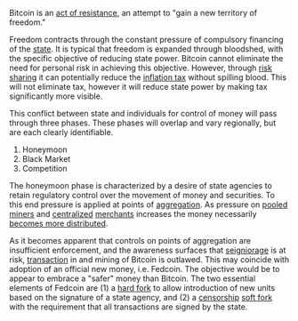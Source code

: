 Bitcoin is an [act of resistance](Axiom-of-Resistance), an attempt to "gain a new territory of freedom."

Freedom contracts through the constant pressure of compulsory financing of the [state](Glossary#state). It is typical that freedom is expanded through bloodshed, with the specific objective of reducing state power. Bitcoin cannot eliminate the need for personal risk in achieving this objective. However, through [risk sharing](Risk-Sharing-Principle) it can potentially reduce the [inflation tax](https://en.wikipedia.org/wiki/Seigniorage) without spilling blood. This will not eliminate tax, however it will reduce state power by making tax significantly more visible.

This conflict between state and individuals for control of money will pass through three phases. These phases will overlap and vary regionally, but are each clearly identifiable.

1. Honeymoon
2. Black Market
3. Competition

The honeymoon phase is characterized by a desire of state agencies to retain regulatory control over the movement of money and securities. To this end pressure is applied at points of [aggregation](Glossary#aggregation). As pressure on [pooled](Glossary#pooling) [miners](Glossary#miner) and [centralized](Glossary#centralization) [merchants](Glossary#merchant) increases the money necessarily [becomes more distributed](Threat-Level-Paradox).

As it becomes apparent that controls on points of aggregation are insufficient enforcement, and the awareness surfaces that [seigniorage](https://en.wikipedia.org/wiki/Seigniorage) is at risk, [transaction](Glossary#transaction) in and mining of Bitcoin is outlawed. This may coincide with adoption of an official new money, i.e. Fedcoin. The objective would be to appear to embrace a "safer" money than Bitcoin. The two essential elements of Fedcoin are (1) a [hard fork](Glossary#hard-fork) to allow introduction of new units based on the signature of a state agency, and (2) a [censorship](Glossary#censorship) [soft fork](Glossary#soft-fork) with the requirement that all transactions are signed by the state.